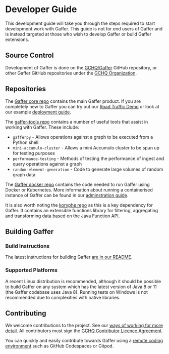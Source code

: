 # Developer Guide

This development guide will take you through the steps required to start development work with Gaffer.
This guide is not for end users of Gaffer and is instead targeted at those who wish to develop Gaffer or build Gaffer extensions.

## Source Control

Development of Gaffer is done on the
[GCHQ/Gaffer](https://github.com/gchq/Gaffer) GitHub repository, or other Gaffer
GitHub repositories under the [GCHQ
Organization](https://github.com/orgs/gchq/repositories).

## Repositories

The [Gaffer core repo](https://github.com/gchq/Gaffer) contains the main Gaffer product.
If you are completely new to Gaffer you can try out our [Road Traffic Demo](https://github.com/gchq/Gaffer/blob/master/example/road-traffic/README.md) or look at our example [deployment guide](../development-guide/example-deployment/project-setup.md).

The [gaffer-tools repo](https://github.com/gchq/gaffer-tools) contains a number of useful tools that assist in working with Gaffer.
These include:

- `gafferpy` - Allows operations against a graph to be executed from a Python shell
- `mini-accumulo-cluster` - Allows a mini Accumulo cluster to be spun up for testing purposes
- `performance-testing` - Methods of testing the performance of ingest and query operations against a graph
- `random-element-generation` - Code to generate large volumes of random graph data

The [Gaffer docker repo](https://github.com/gchq/gaffer-docker) contains the code needed to run Gaffer using Docker or Kubernetes.
More information about running a containerised instance of Gaffer can be found in our [adminstration guide](../administration-guide/introduction.md).

It is also worth noting the [koryphe repo](https://github.com/gchq/koryphe) as this is a key dependency for Gaffer.
It contains an extensible functions library for filtering, aggregating and transforming data based on the Java Function API.

## Building Gaffer

### Build Instructions

The latest instructions for building Gaffer [are in our
README](https://github.com/gchq/Gaffer/blob/develop/README.md#building-and-deploying).

### Supported Platforms

A recent Linux distribution is recommended, although it should be possible to
build Gaffer on any system which has the latest version of Java 8 or 11 (the
Gaffer codebase uses Java 8). Running tests on Windows is not recommended due to
complexities with native libraries.

## Contributing

We welcome contributions to the project. See our [ways of working for more
detail](ways-of-working.md). All contributors must sign the [GCHQ Contributor
Licence Agreement](https://cla-assistant.io/gchq/Gaffer).

You can quickly and easily contribute towards Gaffer using a [remote coding
environment](remote-coding-environments.md) such as GitHub Codespaces or Gitpod.
